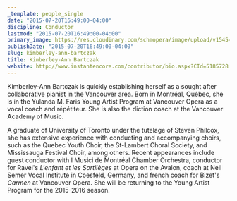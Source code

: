 ```yaml
---
_template: people_single
date: "2015-07-20T16:49:00-04:00"
discipline: Conductor
lastmod: "2015-07-20T16:49:00-04:00"
primary_image: https://res.cloudinary.com/schmopera/image/upload/v1545409169/media/webhook-uploads/1437425344284/Black-and-white.jpg.jpg
publishDate: "2015-07-20T16:49:00-04:00"
slug: kimberley-ann-bartczak
title: Kimberley-Ann Bartczak
website: http://www.instantencore.com/contributor/bio.aspx?CId=5185728
---
```

Kimberley-Ann Bartczak is quickly establishing herself as a sought after collaborative pianist in the Vancouver area. Born in Montréal, Québec, she is in the Yulanda M. Faris Young Artist Program at Vancouver Opera as a vocal coach and répétiteur. She is also the diction coach at the Vancouver Academy of Music.

A graduate of University of Toronto under the tutelage of Steven Philcox, she has extensive experience with conducting and accompanying choirs, such as the Quebec Youth Choir, the St-Lambert Choral Society, and Mississauga Festival Choir, among others. Recent appearances include guest conductor with I Musici de Montréal Chamber Orchestra, conductor for Ravel's *L'enfant et les Sortilèges* at Opera on the Avalon, coach at Neil Semer Vocal Institute in Coesfeld, Germany, and french coach for Bizet's *Carmen* at Vancouver Opera. She will be returning to the Young Artist Program for the 2015-2016 season.